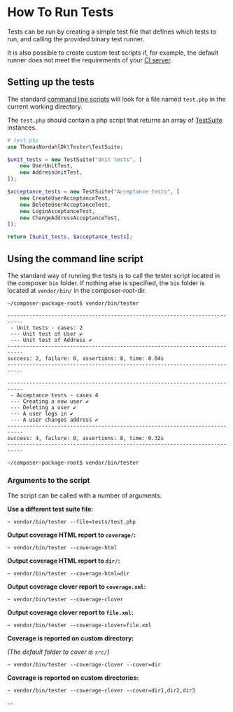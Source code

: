 How To Run Tests
================

Tests can be run by creating a simple test file that defines which tests to run, and
calling the provided binary test runner.

It is also possible to create custom test scripts if, for example, the default runner
does not meet the requirements of your [CI server](https://en.wikipedia.org/wiki/Continuous_integration).

## Setting up the tests
The standard [command line scripts](#using-the-command-line-script) will look for a file named `test.php` in the current working directory.

The `test.php` should contain a php script that returns an array of [TestSuite](test-suite.md) instances.

```php
# test.php
use ThomasNordahlDk\Tester\TestSuite;

$unit_tests = new TestSuite("Unit tests", [
    new UserUnitTest,
    new AddressUnitTest,
]);

$acceptance_tests = new TestSuite("Acceptance tests", [
    new CreateUserAcceptanceTest,
    new DeleteUserAcceptanceTest,
    new LoginAcceptanceTest,
    new ChangeAddressAcceptanceTest,
]);

return [$unit_tests, $acceptance_tests];
```

## Using the command line script
The standard way of running the tests is to call the tester script located in the
composer `bin` folder. If nothing else is specified, the `bin` folder is located at `vendor/bin/`
in the composer-root-dir.

```
~/composer-package-root$ vendor/bin/tester

---------------------------------------------------------------------------
 - Unit tests - cases: 2
 --- Unit test of User ✔
 --- Unit test of Address ✔
---------------------------------------------------------------------------
success: 2, failure: 0, assertions: 8, time: 0.04s
---------------------------------------------------------------------------

---------------------------------------------------------------------------
 - Acceptance tests - cases 4
 --- Creating a new user ✔
 --- Deleting a user ✔
 --- A user logs in ✔
 --- A user changes address ✔
---------------------------------------------------------------------------
success: 4, failure: 0, assertions: 8, time: 0.32s
---------------------------------------------------------------------------

~/composer-package-root$ vendor/bin/tester
```

### Arguments to the script

The script can be called with a number of arguments.

**Use a different test suite file:**
```
~ vendor/bin/tester --file=tests/test.php
```

**Output coverage HTML report to `coverage/`:**
```
~ vendor/bin/tester --coverage-html
```

**Output coverage HTML report to `dir/`:**
```
~ vendor/bin/tester --coverage-html=dir
```

**Output coverage clover report to `coverage.xml`:**

```
~ vendor/bin/tester --coverage-clover
```

**Output coverage clover report to `file.xml`:**
```
~ vendor/bin/tester --coverage-clover=file.xml
```

**Coverage is reported on custom directory:**

*(The default folder to cover is `src/`)*

```
~ vendor/bin/tester --coverage-clover --cover=dir
```

**Coverage is reported on custom directories:**
```
~ vendor/bin/tester --coverage-clover --cover=dir1,dir2,dir3
```

--

